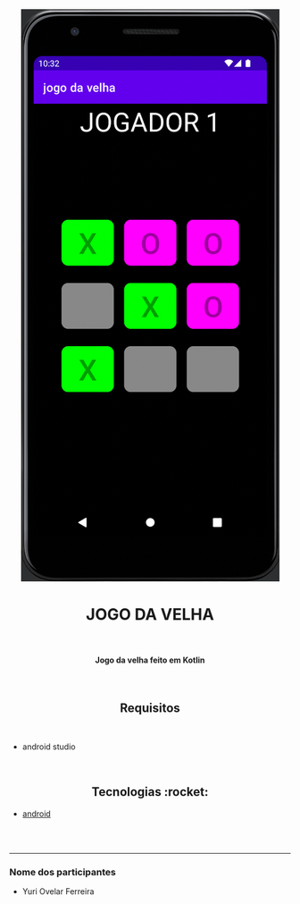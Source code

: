 <div align="center">
  <img src='assets/image1.png' alt="Logo elements">
  <br>
  <h1>JOGO DA VELHA</h1>
  <br>
    <h4>
  Jogo da velha feito em Kotlin
  </strong>
  </h4>
  <br>

  <h2>Requisitos</h2>
  <br>
  <ul align="left">
    <li>android studio</li>
  </ul>
  <br>

<h2>Tecnologias :rocket: </h2>
 </div>

- [android](https://developer.android.com/?hl=pt)

<br>
<br>

---

### Nome dos participantes

- Yuri Ovelar Ferreira
